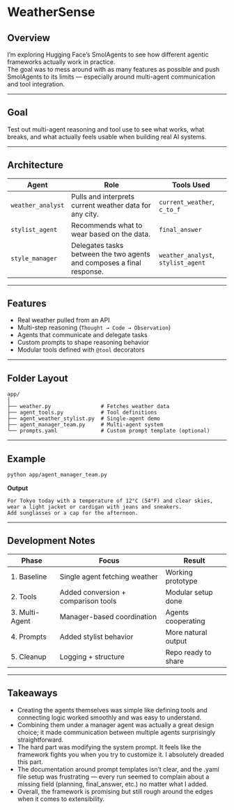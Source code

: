 # WeatherSense

## Overview
I’m exploring Hugging Face’s SmolAgents to see how different agentic frameworks actually work in practice.  
The goal was to mess around with as many features as possible and push SmolAgents to its limits — especially around multi-agent communication and tool integration.

---

## Goal
Test out multi-agent reasoning and tool use to see what works, what breaks, and what actually feels usable when building real AI systems.

---

## Architecture

| Agent | Role | Tools Used |
|--------|------|------------|
| `weather_analyst` | Pulls and interprets current weather data for any city. | `current_weather`, `c_to_f` |
| `stylist_agent` | Recommends what to wear based on the data. | `final_answer` |
| `style_manager` | Delegates tasks between the two agents and composes a final response. | `weather_analyst`, `stylist_agent` |

---

## Features
- Real weather pulled from an API  
- Multi-step reasoning (`Thought → Code → Observation`)  
- Agents that communicate and delegate tasks  
- Custom prompts to shape reasoning behavior  
- Modular tools defined with `@tool` decorators  

---

## Folder Layout
```
app/
│
├── weather.py                # Fetches weather data
├── agent_tools.py            # Tool definitions
├── agent_weather_stylist.py  # Single-agent demo
├── agent_manager_team.py     # Multi-agent system
└── prompts.yaml              # Custom prompt template (optional)
```

---

## Example
```bash
python app/agent_manager_team.py
```

**Output**
```
For Tokyo today with a temperature of 12°C (54°F) and clear skies,
wear a light jacket or cardigan with jeans and sneakers.
Add sunglasses or a cap for the afternoon.
```

---

## Development Notes

| Phase | Focus | Result |
|--------|--------|--------|
| 1. Baseline | Single agent fetching weather | Working prototype |
| 2. Tools | Added conversion + comparison tools | Modular setup done |
| 3. Multi-Agent | Manager-based coordination | Agents cooperating |
| 4. Prompts | Added stylist behavior | More natural output |
| 5. Cleanup | Logging + structure | Repo ready to share |

---

## Takeaways
- Creating the agents themselves was simple like defining tools and connecting logic worked smoothly and was easy to understand.
- Combining them under a manager agent was actually a great design choice; it made communication between multiple agents surprisingly straightforward.
- The hard part was modifying the system prompt. It feels like the framework fights you when you try to customize it. I absolutely dreaded this part.
- The documentation around prompt templates isn’t clear, and the .yaml file setup was frustrating — every run seemed to complain about a missing field (planning, final_answer, etc.) no matter what I added.
- Overall, the framework is promising but still rough around the edges when it comes to extensibility.
